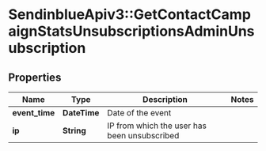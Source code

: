 # SendinblueApiv3::GetContactCampaignStatsUnsubscriptionsAdminUnsubscription

## Properties
Name | Type | Description | Notes
------------ | ------------- | ------------- | -------------
**event_time** | **DateTime** | Date of the event | 
**ip** | **String** | IP from which the user has been unsubscribed | 


